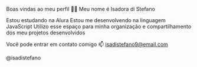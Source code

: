 
Boas vindas ao meu perfil 💙💙
Meu nome é Isadora di Stefano

Estou estudando na Alura
Estou me desenvolvendo na linguagem JavaScript
Utilizo esse espaço para minha organização e compartilhamento dos meu projetos desenvolvidos

Você pode entrar em contato comigo 📫
isadistefano9@email.com

@isadistefano
